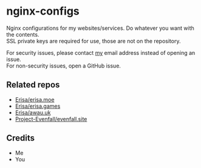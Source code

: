 # nginx-configs
Nginx configurations for my websites/services. Do whatever you want with the contents.   
SSL private keys are required for use, those are not on the repository.

For security issues, please contact [my](https://erisa.moe) email address instead of opening an issue.  
For non-security issues, open a GitHub issue.

## Related repos
- [Erisa/erisa.moe](https://github.com/Erisa/erisa.moe)
- [Erisa/erisa.games](https://github.com/Erisa/erisa.games)
- [Erisa/awau.uk](https://github.com/Erisa/awau.uk)
- [Project-Evenfall/evenfall.site](https://github.com/Project-Evenfall/evenfall.site)

## Credits
- Me 
- You
